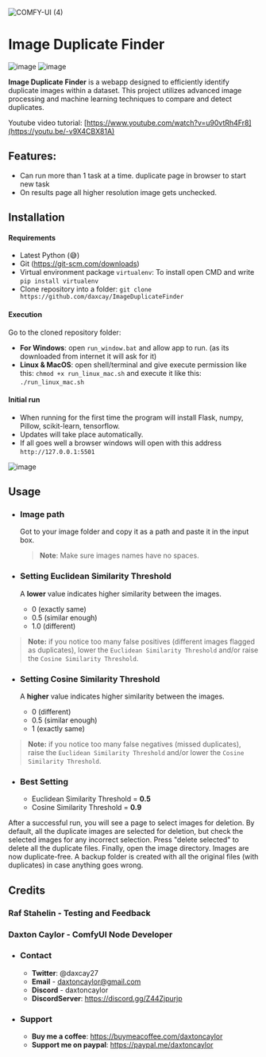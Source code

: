 
![COMFY-UI (4)](https://github.com/daxcay/ImageDuplicateFinder/assets/164315771/39d8151a-b234-4fd5-b65d-2291a96585ff)

# Image Duplicate Finder

![image](https://img.shields.io/badge/version-1.1.1-green) ![image](https://img.shields.io/badge/last_update-July_2024-green)

**Image Duplicate Finder** is a webapp designed to efficiently identify duplicate images within a dataset. This project utilizes advanced image processing and machine learning techniques to compare and detect duplicates.

Youtube video tutorial: [https://www.youtube.com/watch?v=u90vtRh4Fr8](https://youtu.be/-v9X4CBX81A)

## Features:
  - Can run more than 1 task at a time. duplicate page in browser to start new task
  - On results page all higher resolution image gets unchecked.

## Installation

  #### Requirements
  
  - Latest Python (😅)
  - Git (https://git-scm.com/downloads)
  - Virtual environment package `virtualenv`: To install open CMD and write `pip install virtualenv`    
  - Clone repository into a folder: `git clone https://github.com/daxcay/ImageDuplicateFinder`

  #### Execution

  Go to the cloned repository folder: 

  - **For Windows**: open `run_window.bat` and allow app to run. (as its downloaded from internet it will ask for it)
  - **Linux & MacOS**: open shell/terminal and give execute permission like this: `chmod +x run_linux_mac.sh` and execute it like this: `./run_linux_mac.sh`

  #### Initial run
  - When running for the first time the program will install Flask, numpy, Pillow, scikit-learn, tensorflow.  
  - Updates will take place automatically.
  - If all goes well a browser windows will open with this address `http://127.0.0.1:5501`

  ![image](https://github.com/daxcay/ImageDuplicateFinder/assets/164315771/19919300-bfbb-4d45-8b72-dba08e4a0510)

## Usage

- ### Image path

    Got to your image folder and copy it as a path and paste it in the input box.

    > **Note**: Make sure images names have no spaces.
  
- ### Setting Euclidean Similarity Threshold

    A **lower** value indicates higher similarity between the images.

    - 0 (exactly same)
    - 0.5 (similar enough)
    - 1.0 (different)

> **Note:** if you notice too many false positives (different images flagged as duplicates), lower the `Euclidean Similarity Threshold` and/or raise the `Cosine Similarity Threshold`.
    
- ### Setting Cosine Similarity Threshold
  
    A **higher** value indicates higher similarity between the images.

    - 0 (different)
    - 0.5 (similar enough)
    - 1 (exactly same)

> **Note:** if you notice too many false negatives (missed duplicates), raise the `Euclidean Similarity Threshold` and/or lower the `Cosine Similarity Threshold`.

- ### Best Setting
    - Euclidean Similarity Threshold = **0.5**
    - Cosine Similarity Threshold = **0.9**

After a successful run, you will see a page to select images for deletion. By default, all the duplicate images are selected for deletion, but check the selected images for any incorrect selection. Press "delete selected" to delete all the duplicate files. Finally, open the image directory. Images are now duplicate-free. A backup folder is created with all the original files (with duplicates) in case anything goes wrong.

## Credits

### Raf Stahelin - Testing and Feedback

### Daxton Caylor - ComfyUI Node Developer 
  - ### Contact
     - **Twitter**: @daxcay27
     - **Email** - daxtoncaylor@gmail.com
     - **Discord** - daxtoncaylor
     - **DiscordServer**: https://discord.gg/Z44Zjpurjp
    
  - ### Support
     - **Buy me a coffee**: https://buymeacoffee.com/daxtoncaylor
     - **Support me on paypal**: https://paypal.me/daxtoncaylor
